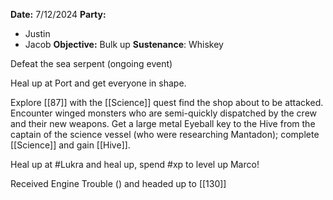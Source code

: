 **Date:** 7/12/2024
**Party:**
- Justin
- Jacob
**Objective:** Bulk up
**Sustenance**: Whiskey

Defeat the sea serpent (ongoing event)

Heal up at Port and get everyone in shape. 

Explore [[87]] with the [[Science]] quest find the shop about to be attacked. Encounter winged monsters who are semi-quickly dispatched by the crew and their new weapons. Get a large metal Eyeball key to the Hive from the captain of the science vessel (who were researching Mantadon); complete [[Science]] and gain [[Hive]].

Heal up at #Lukra and heal up, spend #xp to level up Marco! 

Received Engine Trouble () and headed up to [[130]]